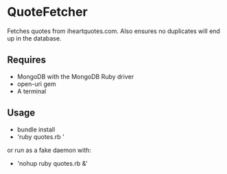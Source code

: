 QuoteFetcher
=========

Fetches quotes from iheartquotes.com. Also ensures no duplicates will end up in the database.

Requires
-------

  - MongoDB with the MongoDB Ruby driver
  - open-uri gem
  - A terminal

Usage
-----
- bundle install
- 'ruby quotes.rb <number of quotes to fetch>'

or run as a fake daemon with:

- 'nohup ruby quotes.rb <number of quotes to fetch> &'
